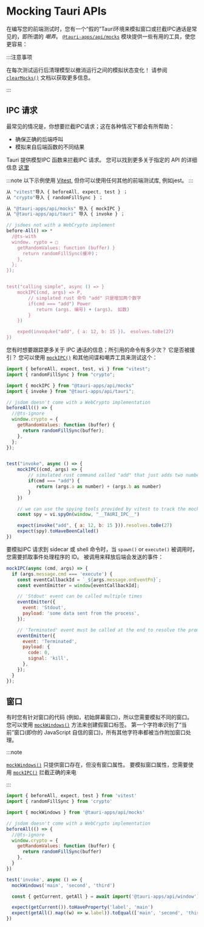 # Mocking Tauri APIs

在编写您的前端测试时，您有一个“假的”Tauri环境来模拟窗口或拦截IPC通话是常见的，即所谓的 _嘲弄_。 [`@tauri-apps/api/mocks`][] 模块提供一些有用的工具，使您更容易：

:::注意事项

在每次测试运行后清理模型以撤消运行之间的模拟状态变化！ 请参阅 [`clearMocks()`][] 文档以获取更多信息。

:::

## IPC 请求

最常见的情况是，你想要拦截IPC请求；这在各种情况下都会有所帮助：

- 确保正确的后端呼叫
- 模拟来自后端函数的不同结果

Tauri 提供模型IPC 函数来拦截IPC 请求。 您可以找到更多关于指定的 API 的详细信息 [这里][<code>mockipc()</code>]

:::note
以下示例使用 [Vitest][], 但你可以使用任何其他的前端测试库, 例如jest。
:::

```js
从 "vitest"导入 { beforeAll, expect, test } ；
从 "crypto"导入 { randomFillSync } ；

从 "@tauri-apps/api/mocks" 导入 { mockIPC }
从 "@tauri-apps/api/tauri" 导入 { invoke } ；

// jsdoes not with a WebCrypto implement
before-All() => *
  /@ts-with
  window. rypto = □
    getRandomValues: function (buffer) }
      return randomFillSync(缓冲)；
    },
  };
});


test("calling simple", async () => }
    mockIPC(cmd, args) => P,
        // simplated rust 命令 "add" 只是增加两个数字
        if(cmd === "add") Power
           return (args. 编号) + (args)。 如数)
        }
    })

    exped(invoquke("add", { a: 12, b: 15 })。 esolves.toBe(27)
})
```

您有时想要跟踪更多关于 IPC 通话的信息；所引用的命令有多少次？ 它是否被援引？ 您可以使用 [`mockIPC()`][] 和其他间谍和嘲弄工具来测试这个：

```js
import { beforeAll, expect, test, vi } from "vitest";
import { randomFillSync } from "crypto";

import { mockIPC } from "@tauri-apps/api/mocks"
import { invoke } from "@tauri-apps/api/tauri";

// jsdom doesn't come with a WebCrypto implementation
beforeAll(() => {
  //@ts-ignore
  window.crypto = {
    getRandomValues: function (buffer) {
      return randomFillSync(buffer);
    },
  };
});


test("invoke", async () => {
    mockIPC((cmd, args) => {
        // simulated rust command called "add" that just adds two numbers
        if(cmd === "add") {
           return (args.a as number) + (args.b as number)
        }
    })

    // we can use the spying tools provided by vitest to track the mocked function
    const spy = vi.spyOn(window, "__TAURI_IPC__")

    expect(invoke("add", { a: 12, b: 15 })).resolves.toBe(27)
    expect(spy).toHaveBeenCalled()
})
```

要模拟IPC 请求到 sidecar 或 shell 命令时，当 `spawn()` or `execute()` 被调用时，您需要抓取事件处理程序的 ID。</code> 被调用来释放后端会发送的事件：

```js
mockIPC(async (cmd, args) => {
  if (args.message.cmd === 'execute') {
    const eventCallbackId = `_${args.message.onEventFn}`;
    const eventEmitter = window[eventCallbackId];

    // 'Stdout' event can be called multiple times
    eventEmitter({
      event: 'Stdout',
      payload: 'some data sent from the process',
    });

    // 'Terminated' event must be called at the end to resolve the promise
    eventEmitter({
      event: 'Terminated',
      payload: {
        code: 0,
        signal: 'kill',
      },
    });
  }
});
```

## 窗口

有时您有针对窗口的代码 (例如，初始屏幕窗口)，所以您需要模拟不同的窗口。 您可以使用 [`mockWindows()`][] 方法来创建假窗口标签。 第一个字符串识别了“当前”窗口(即你的 JavaScript 自信的窗口)，所有其他字符串都被当作附加窗口处理。

:::note

[`mockWindows()`][] 只提供窗口存在，但没有窗口属性。 要模拟窗口属性，您需要使用 [`mockIPC()`][] 拦截正确的来电

:::

```js
import { beforeAll, expect, test } from 'vitest'
import { randomFillSync } from 'crypto'

import { mockWindows } from '@tauri-apps/api/mocks'

// jsdom doesn't come with a WebCrypto implementation
beforeAll(() => {
  //@ts-ignore
  window.crypto = {
    getRandomValues: function (buffer) {
      return randomFillSync(buffer)
    },
  }
})

test('invoke', async () => {
  mockWindows('main', 'second', 'third')

  const { getCurrent, getAll } = await import('@tauri-apps/api/window')

  expect(getCurrent()).toHaveProperty('label', 'main')
  expect(getAll().map((w) => w.label)).toEqual(['main', 'second', 'third'])
})
```

[`@tauri-apps/api/mocks`]: ../../api/js/mocks.md
[<code>mockipc()</code>]: ../../api/js/mocks.md#mockipc
[`mockIPC()`]: ../../api/js/mocks.md#mockipc
[`mockWindows()`]: ../../api/js/mocks.md#mockwindows
[`clearMocks()`]: ../../api/js/mocks.md#clearmocks
[Vitest]: https://vitest.dev
